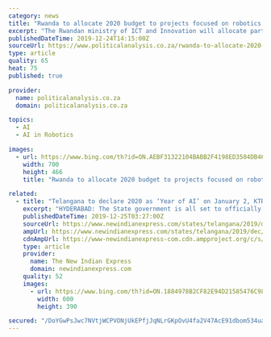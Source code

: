 ```yaml
---
category: news
title: "Rwanda to allocate 2020 budget to projects focused on robotics and blockchains"
excerpt: "The Rwandan ministry of ICT and Innovation will allocate part of its 2020 budget to new projects focusing on technologies such as blockchain, robotics, artificial intelligence (AI) and big data initiatives. Confirming this on Monday, 23 December 2019, in Kigali, Rwandan minister of ICT and Innovation, Paula Ingabire, said the planned investment ..."
publishedDateTime: 2019-12-24T14:15:00Z
sourceUrl: https://www.politicalanalysis.co.za/rwanda-to-allocate-2020-budget-to-projects-focused-on-robotics-and-blockchains/
type: article
quality: 65
heat: 75
published: true

provider:
  name: politicalanalysis.co.za
  domain: politicalanalysis.co.za

topics:
  - AI
  - AI in Robotics

images:
  - url: https://www.bing.com/th?id=ON.AEBF31322104BABB2F4198ED3504DB46
    width: 700
    height: 466
    title: "Rwanda to allocate 2020 budget to projects focused on robotics and blockchains"

related:
  - title: "Telangana to declare 2020 as ‘Year of AI’ on January 2, KTR to announce projects"
    excerpt: "HYDERABAD: The State government is all set to officially declare 2020 as the ‘Year of AI’ (artificial Intelligence) on January 2, with officials saying that facilities such as Centre of Excellence on AI are on the anvil as part of the initiative. “The state has already operationalised its Blockchain framework document and Drone framework ..."
    publishedDateTime: 2019-12-25T03:27:00Z
    sourceUrl: https://www.newindianexpress.com/states/telangana/2019/dec/25/telangana-to-declare-2020-as-year-of-ai-on-january-2-ktr-to-announce-projects-2080710.html
    ampUrl: https://www.newindianexpress.com/states/telangana/2019/dec/25/telangana-to-declare-2020-as-year-of-ai-on-january-2-ktr-to-announce-projects-2080710.amp
    cdnAmpUrl: https://www-newindianexpress-com.cdn.ampproject.org/c/s/www.newindianexpress.com/states/telangana/2019/dec/25/telangana-to-declare-2020-as-year-of-ai-on-january-2-ktr-to-announce-projects-2080710.amp
    type: article
    provider:
      name: The New Indian Express
      domain: newindianexpress.com
    quality: 52
    images:
      - url: https://www.bing.com/th?id=ON.1884978B2CF82E94D21585476C983F93
        width: 600
        height: 390

secured: "/DoYGwPsJwc7NVtjWCPVONjUkEPfjJqNLrGKpOvU4fa2V47AcE91dbom534uaGQoYJmXQVC5wayPkhUpD1lfNIcNjiARg4/cFRu1dqwniM4k/3VJxqNhUQrN7HoLt/7BkOgarAHZscH1AaFyQYq8LW7kSscCWiMhy6dO0JNfBNcTH/5zavrMCm0tmjqRGxTlPm3nazKZf05hX5M5rCat3SlNo/aOqcURa4sCL6QJ5yk3/2gfh/MtiNOzBQnfh4b0ARtrbJ4+Gv7Bw0xorZttrA==;OLiD/GmA8xZ2soxqRwD7gA=="
---
```


